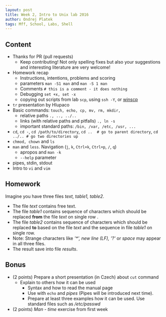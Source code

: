 ```yaml
---
layout: post
title: Week 2, Intro to Unix lab 2016
author: Ondrej Platek
tags: Mff, School, Labs, Shell
---
```


## Content 
- Thanks for PR (pull requests)
    - Keep contributing! Not only spelling fixes but also your suggestions and interesting literature are very welcome! 
- Homework recap
    - Instructions, intentions, problems and scoring
    - parameters `man -S1 man` and `man -S 1 man`
    - Comments `# this is a comment - it does nothing`
    - Debugging `set +x, set -x`
    - copying out scripts from lab `scp`, using `ssh -Y`, or [winscp](http://winscp.net/eng/download.php) 
- `tr` presentation by Hlupaco
- Basic commands: `touch, echo, cp, mv, rm, mkdir, `
    - relative paths `., .., ../..`
    - links (with relative paths and pitfalls) `., ln -s`
    - important standard paths: `/bin, /var, /etc, /usr, ...`
- `cd`, `cd -`, `cd /path/to/directory`, `cd ..  # go to parent directory`, `cd ../.. # go two directories up`
- `chmod, chown` and `ls`
- `man` and `less`. Navigation (`j`, `k`, `Ctrl+k`, `Ctrl+p`, `/`, `q`)
    - apropos and `man -k`
    - `--help` parameter
- pipes, stdin, stdout
- Intro to `vi` and `vim`

## Homework
Imagine you have three files *text, table1, table2*. 

- The file *text* contains free text.
- The file *table1* contains sequence of characters which should be replaced **from** the file *text* on single row .
- The file *table2* contains sequence of characters which should be replaced **to** based on the file *text* and the sequence in file *table1* on single row.
- Note: Strange characters like *'\*', new line (LF), '?'* or *space* may appear in all three files.
- The result save into file *results*.

## Bonus
* (2 points) Prepare a short presentation (in Czech) about ``cut`` command
    - Explain to others how it can be used
        - Syntax and how to read the manual page 
        - Use with ``echo`` and *pipes* (Pipes will be introduced next time).
        - Prepare at least three examples how it can be used. Use standard files such as */etc/passwd*
* (2 points) *Man - time* exercise from first week 
